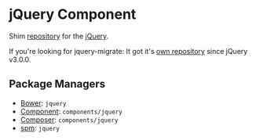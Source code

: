 jQuery Component
================

Shim [repository](https://github.com/components/jquery) for the [jQuery](https://jquery.com).

If you're looking for jquery-migrate: It got it's [own repository](https://github.com/components/jquery-migrate) since jQuery v3.0.0.

Package Managers
----------------

* [Bower](https://bower.io/): `jquery`
* [Component](https://github.com/component/component): `components/jquery`
* [Composer](https://packagist.org/packages/components/jquery): `components/jquery`
* [spm](https://spmjs.io/package/jquery): `jquery`
